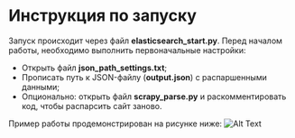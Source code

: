 # Инструкция по запуску

Запуск происходит через файл **elasticsearch_start.py**. Перед началом работы, необходимо выполнить первоначальные настройки:

* Открыть файл **json_path_settings.txt**;
* Прописать путь к JSON-файлу (**output.json**) с распаршенными данными;
* Опционально: открыть файл **scrapy_parse.py** и раскомментировать код, чтобы распарсить сайт заново.
  
Пример работы продемонстрирован на рисунке ниже:
![Alt Text](https://sun9-67.userapi.com/impg/3qpAg4TTOyz4Ko2QK5OJXnpppQx9g7Jz5Se45g/o1dFyXbVOJA.jpg?size=1185x676&quality=96&proxy=1&sign=6b2fbd700ef1221f9121edfb0eb99b02&type=album)
